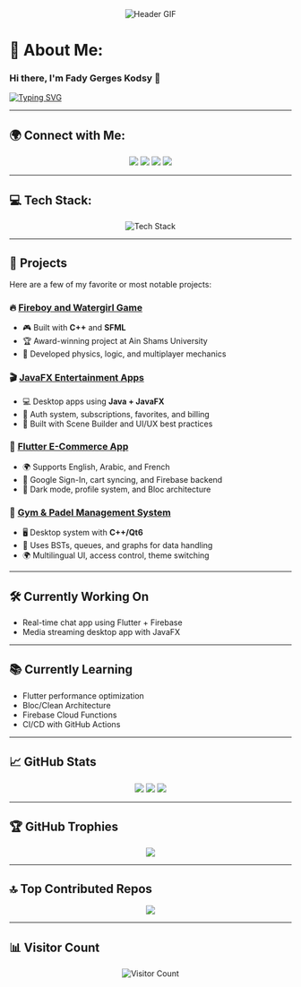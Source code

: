 <div align="center">
  <img src="https://camo.githubusercontent.com/4d9f5ecceb711eec6e2018f38a5677dc657c9738d4a65ba3b928c41c0a45b439/68747470733a2f2f6d69726f2e6d656469756d2e636f6d2f6d61782f313336302f302a37513379765349765f7430696f4a2d5a2e676966" alt="Header GIF" style="max-width: 100%;" />
</div>

# 🚀 About Me:
### Hi there, I'm **Fady Gerges Kodsy** 👋  
[![Typing SVG](https://readme-typing-svg.demolab.com?font=Fira+Code&pause=1000&color=00BFFF&width=700&lines=🎓+Computer+Science+Student+at+Ain+Shams+University;💡+Passionate+about+Software+Development+and+Innovation;🚀+Aspiring+Tech+Leader%2C+eager+to+work+on+impactful+projects;🔭+Currently+working+on+JavaFX-based+apps;📱+Building+cross-platform+mobile+apps+with+Flutter;📚+Learning+Advanced+Software+Engineering+%26+Cloud;🎮+Developed+an+Award-Winning+Fireboy+and+Watergirl+Game;⚡+In+my+free+time%2C+I+enjoy+Competitive+Coding+and+AI)](https://github.com/fady2024)

---

## 🌍 Connect with Me:

<p align="center">
  <a href="https://facebook.com/profile.php?id=61557047667123"><img src="https://img.shields.io/badge/Facebook-%231877F2.svg?style=for-the-badge&logo=Facebook&logoColor=white" /></a>
  <a href="https://linkedin.com/in/fady-gerges-kodsy"><img src="https://img.shields.io/badge/LinkedIn-%230077B5.svg?style=for-the-badge&logo=linkedin&logoColor=white" /></a>
  <a href="mailto:fadygerges2023@gmail.com"><img src="https://img.shields.io/badge/Email-D14836?style=for-the-badge&logo=gmail&logoColor=white" /></a>
  <a href="https://github.com/fady2024"><img src="https://img.shields.io/badge/GitHub-100000?style=for-the-badge&logo=github&logoColor=white" /></a>
</p>

---

<!-- ## 💼 Portfolio  -->
<!-- Uncomment and add your portfolio link below once it's ready -->
<!-- <a href="https://your-portfolio.com"><img src="https://img.shields.io/badge/Portfolio-000?style=for-the-badge&logo=vercel&logoColor=white" /></a> -->

<!-- --- -->

## 💻 Tech Stack:
<p align="center">
  <img src="https://skillicons.dev/icons?i=cpp,java,python,dart,flutter,firebase,git,html,css,js,react,nodejs,linux" alt="Tech Stack" />
</p>

---

## 🚀 Projects  
Here are a few of my favorite or most notable projects:

### 🔥 [Fireboy and Watergirl Game](https://github.com/fady2024/fireboy-watergirl)
- 🎮 Built with **C++** and **SFML**
- 🏆 Award-winning project at Ain Shams University
- 🎯 Developed physics, logic, and multiplayer mechanics

### 🎬 [JavaFX Entertainment Apps](https://github.com/fady2024/javafx-projects)
- 💻 Desktop apps using **Java + JavaFX**
- 🔐 Auth system, subscriptions, favorites, and billing
- 🎨 Built with Scene Builder and UI/UX best practices

### 📱 [Flutter E-Commerce App](https://github.com/fady2024/flutter-ecommerce-app)
- 🌍 Supports English, Arabic, and French
- 🔐 Google Sign-In, cart syncing, and Firebase backend
- 🌙 Dark mode, profile system, and Bloc architecture

### 🧮 [Gym & Padel Management System](https://github.com/fady2024/gym-padel-system)
- 🖥️ Desktop system with **C++/Qt6**
- 🧠 Uses BSTs, queues, and graphs for data handling
- 🌍 Multilingual UI, access control, theme switching

---

## 🛠 Currently Working On
- Real-time chat app using Flutter + Firebase  
- Media streaming desktop app with JavaFX

---

## 📚 Currently Learning
- Flutter performance optimization  
- Bloc/Clean Architecture  
- Firebase Cloud Functions  
- CI/CD with GitHub Actions

---

## 📈 GitHub Stats

<p align="center">
  <img src="https://github-readme-stats-sigma-five.vercel.app/api?username=fady2024&theme=synthwave&hide_border=false&include_all_commits=true&count_private=true" />
  <img src="https://streak-stats.demolab.com?user=fady2024&theme=synthwave" />
  <img src="https://github-readme-stats-sigma-five.vercel.app/api/top-langs/?username=fady2024&theme=synthwave&hide_border=false&layout=compact" />
</p>

---

## 🏆 GitHub Trophies
<p align="center">
  <img src="https://github-profile-trophy.vercel.app/?username=fady2024&theme=radical&no-frame=false&no-bg=false&margin-w=4" />
</p>

---

## 🔝 Top Contributed Repos
<p align="center">
  <img src="https://github-contributor-stats.vercel.app/api?username=fady2024&limit=5&theme=radical&combine_all_yearly_contributions=true" />
</p>

---

## 📊 Visitor Count
<p align="center">
  <img src="https://komarev.com/ghpvc/?username=fady2024&label=Visitors&color=0e75b6&style=for-the-badge" alt="Visitor Count" />
</p>

